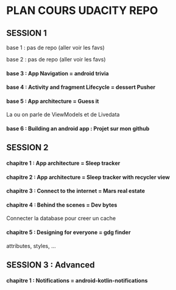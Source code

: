 # PLAN COURS UDACITY REPO

## SESSION 1

base 1 : pas de repo (aller voir les favs)

base 2 : pas de repo (aller voir les favs)

#### base 3 : App Navigation = android trivia

#### base 4 : Activity and fragment Lifecycle = dessert Pusher

#### base 5 : App architecture =  Guess it

La ou on parle de ViewModels et de Livedata

#### base 6 : Building an android app : Projet sur mon github

## SESSION 2

#### chapitre 1 : App architecture =  Sleep tracker

#### chapitre 2 : App architecture =  Sleep tracker with recycler view

#### chapitre 3 : Connect to the internet =  Mars real estate

#### chapitre 4 : Behind the scenes =  Dev bytes

Connecter la database pour creer un cache

#### chapitre 5 : Designing for everyone =  gdg finder

attributes, styles, ...

## SESSION 3 : Advanced

#### chapitre 1 : Notifications =  android-kotlin-notifications
